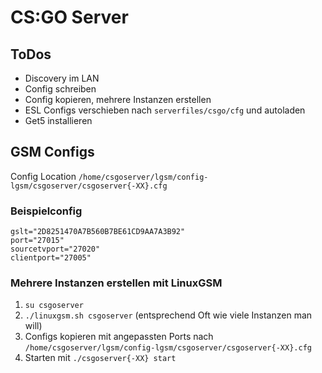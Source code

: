 # CS:GO Server

## ToDos
- Discovery im LAN
- Config schreiben
- Config kopieren, mehrere Instanzen erstellen
- ESL Configs verschieben nach `serverfiles/csgo/cfg` und autoladen
- Get5 installieren

## GSM Configs
Config Location `/home/csgoserver/lgsm/config-lgsm/csgoserver/csgoserver{-XX}.cfg`

### Beispielconfig
```
gslt="2D8251470A7B560B7BE61CD9AA7A3B92"
port="27015"
sourcetvport="27020"
clientport="27005"
```

### Mehrere Instanzen erstellen mit LinuxGSM
1. `su csgoserver`
2. `./linuxgsm.sh csgoserver` (entsprechend Oft wie viele Instanzen man will)
3. Configs kopieren mit angepassten Ports nach `/home/csgoserver/lgsm/config-lgsm/csgoserver/csgoserver{-XX}.cfg`
4. Starten mit `./csgoserver{-XX} start`
